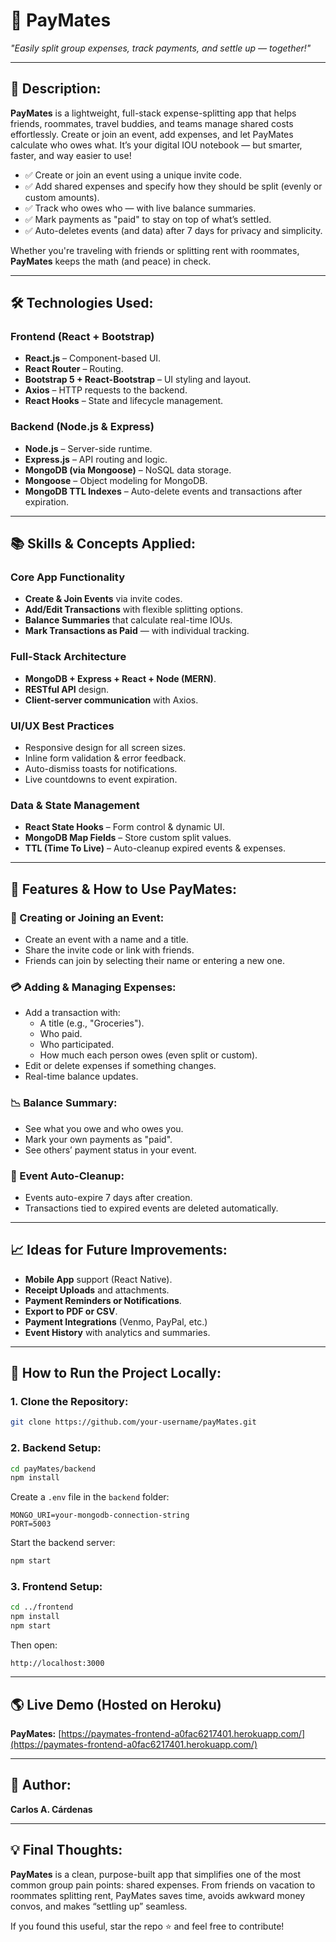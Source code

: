 # **💸 PayMates**  
*"Easily split group expenses, track payments, and settle up — together!"*

---

## **🚀 Description:**  

**PayMates** is a lightweight, full-stack expense-splitting app that helps friends, roommates, travel buddies, and teams manage shared costs effortlessly. Create or join an event, add expenses, and let PayMates calculate who owes what. It’s your digital IOU notebook — but smarter, faster, and way easier to use!

- ✅ Create or join an event using a unique invite code.
- ✅ Add shared expenses and specify how they should be split (evenly or custom amounts).
- ✅ Track who owes who — with live balance summaries.
- ✅ Mark payments as "paid" to stay on top of what’s settled.
- ✅ Auto-deletes events (and data) after 7 days for privacy and simplicity.

Whether you're traveling with friends or splitting rent with roommates, **PayMates** keeps the math (and peace) in check.

---

## **🛠️ Technologies Used:**  

### **Frontend (React + Bootstrap)**  
- **React.js** – Component-based UI.  
- **React Router** – Routing.  
- **Bootstrap 5 + React-Bootstrap** – UI styling and layout.  
- **Axios** – HTTP requests to the backend.  
- **React Hooks** – State and lifecycle management.  

### **Backend (Node.js & Express)**  
- **Node.js** – Server-side runtime.  
- **Express.js** – API routing and logic.  
- **MongoDB (via Mongoose)** – NoSQL data storage.  
- **Mongoose** – Object modeling for MongoDB.  
- **MongoDB TTL Indexes** – Auto-delete events and transactions after expiration.  

---

## **📚 Skills & Concepts Applied:**  

### **Core App Functionality**  
- **Create & Join Events** via invite codes.  
- **Add/Edit Transactions** with flexible splitting options.  
- **Balance Summaries** that calculate real-time IOUs.  
- **Mark Transactions as Paid** — with individual tracking.  

### **Full-Stack Architecture**  
- **MongoDB + Express + React + Node (MERN)**.  
- **RESTful API** design.  
- **Client-server communication** with Axios.  

### **UI/UX Best Practices**  
- Responsive design for all screen sizes.  
- Inline form validation & error feedback.  
- Auto-dismiss toasts for notifications.  
- Live countdowns to event expiration.  

### **Data & State Management**  
- **React State Hooks** – Form control & dynamic UI.  
- **MongoDB Map Fields** – Store custom split values.  
- **TTL (Time To Live)** – Auto-cleanup expired events & expenses.  

---

## **📖 Features & How to Use PayMates:**  

### **🌟 Creating or Joining an Event:**  
- Create an event with a name and a title.  
- Share the invite code or link with friends.  
- Friends can join by selecting their name or entering a new one.  

### **💳 Adding & Managing Expenses:**  
- Add a transaction with:
  - A title (e.g., "Groceries").
  - Who paid.
  - Who participated.
  - How much each person owes (even split or custom).
- Edit or delete expenses if something changes.  
- Real-time balance updates.  

### **📉 Balance Summary:**  
- See what you owe and who owes you.  
- Mark your own payments as "paid".  
- See others’ payment status in your event.  

### **🧼 Event Auto-Cleanup:**  
- Events auto-expire 7 days after creation.  
- Transactions tied to expired events are deleted automatically.  

---

## **📈 Ideas for Future Improvements:**  

- **Mobile App** support (React Native).  
- **Receipt Uploads** and attachments.  
- **Payment Reminders or Notifications**.  
- **Export to PDF or CSV**.  
- **Payment Integrations** (Venmo, PayPal, etc.)  
- **Event History** with analytics and summaries.  

---

## **📜 How to Run the Project Locally:**  

### **1. Clone the Repository:**  
```bash
git clone https://github.com/your-username/payMates.git
```

### **2. Backend Setup:**  
```bash
cd payMates/backend
npm install
```

Create a `.env` file in the `backend` folder:
```env
MONGO_URI=your-mongodb-connection-string
PORT=5003
```

Start the backend server:
```bash
npm start
```

### **3. Frontend Setup:**  
```bash
cd ../frontend
npm install
npm start
```

Then open:
```
http://localhost:3000
```

---

## **🌎 Live Demo (Hosted on Heroku)**  
**PayMates:** [https://paymates-frontend-a0fac6217401.herokuapp.com/](https://paymates-frontend-a0fac6217401.herokuapp.com/)  

---

## **👤 Author:**  
**Carlos A. Cárdenas**  

---

## **💡 Final Thoughts:**  

**PayMates** is a clean, purpose-built app that simplifies one of the most common group pain points: shared expenses. From friends on vacation to roommates splitting rent, PayMates saves time, avoids awkward money convos, and makes “settling up” seamless.

If you found this useful, star the repo ⭐ and feel free to contribute!
